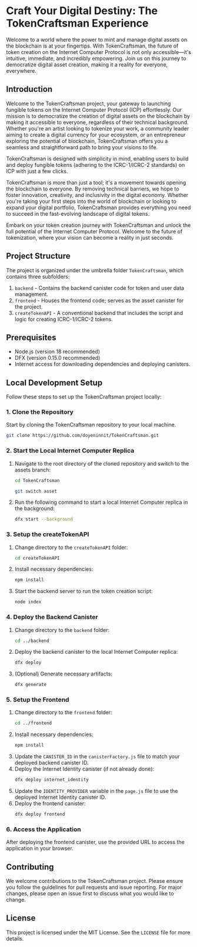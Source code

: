
# Craft Your Digital Destiny: The TokenCraftsman Experience

Welcome to a world where the power to mint and manage digital assets on the blockchain is at your fingertips. With TokenCraftsman, the future of token creation on the Internet Computer Protocol is not only accessible—it's intuitive, immediate, and incredibly empowering. Join us on this journey to democratize digital asset creation, making it a reality for everyone, everywhere.

## Introduction

Welcome to the TokenCraftsman project, your gateway to launching fungible tokens on the Internet Computer Protocol (ICP) effortlessly. Our mission is to democratize the creation of digital assets on the blockchain by making it accessible to everyone, regardless of their technical background. Whether you're an artist looking to tokenize your work, a community leader aiming to create a digital currency for your ecosystem, or an entrepreneur exploring the potential of blockchain, TokenCraftsman offers you a seamless and straightforward path to bring your visions to life.

TokenCraftsman is designed with simplicity in mind, enabling users to build and deploy fungible tokens (adhering to the ICRC-1/ICRC-2 standards) on ICP with just a few clicks. 

TokenCraftsman is more than just a tool; it's a movement towards opening the blockchain to everyone. By removing technical barriers, we hope to foster innovation, creativity, and inclusivity in the digital economy. Whether you're taking your first steps into the world of blockchain or looking to expand your digital portfolio, TokenCraftsman provides everything you need to succeed in the fast-evolving landscape of digital tokens.

Embark on your token creation journey with TokenCraftsman and unlock the full potential of the Internet Computer Protocol. Welcome to the future of tokenization, where your vision can become a reality in just seconds.

## Project Structure

The project is organized under the umbrella folder `TokenCraftsman`, which contains three subfolders:

1. `backend` - Contains the backend canister code for token and user data management.
2. `frontend` - Houses the frontend code; serves as the asset canister for the project.
3. `createTokenAPI` - A conventional backend that includes the script and logic for creating ICRC-1/ICRC-2 tokens.

## Prerequisites

- Node.js (version 18 recommended)
- DFX (version 0.15.0 recommended)
- Internet access for downloading dependencies and deploying canisters.

## Local Development Setup

Follow these steps to set up the TokenCraftsman project locally:

### 1. Clone the Repository

Start by cloning the TokenCraftsman repository to your local machine.
 ```sh
git clone https://github.com/doyeninnit/TokenCraftsman.git
   ```
### 2. Start the Local Internet Computer Replica

1. Navigate to the root directory of the cloned repository and switch to the assets branch:
   ```sh
   cd TokenCraftsman
   ```
    ```sh
   git switch asset
   ```
2. Run the following command to start a local Internet Computer replica in the background:
   ```sh
   dfx start --background
   ```

### 3. Setup the createTokenAPI

1. Change directory to the `createTokenAPI` folder:
   ```sh
   cd createTokenAPI
   ```
2. Install necessary dependencies:
   ```sh
   npm install
   ```
3. Start the backend server to run the token creation script:
   ```sh
   node index
   ```

### 4. Deploy the Backend Canister

1. Change directory to the `backend` folder:
   ```sh
   cd ../backend
   ```
2. Deploy the backend canister to the local Internet Computer replica:
   ```sh
   dfx deploy
   ```
3. (Optional) Generate necessary artifacts:
   ```sh
   dfx generate
   ```

### 5. Setup the Frontend

1. Change directory to the `frontend` folder:
   ```sh
   cd ../frontend
   ```
2. Install necessary dependencies:
   ```sh
   npm install
   ```
3. Update the `CANISTER_ID` in the `canisterFactory.js` file to match your deployed backend canister ID.
4. Deploy the Internet Identity canister (if not already done):
   ```sh
   dfx deploy internet_identity
   ```
5. Update the `IDENTITY_PROVIDER` variable in the `page.js` file to use the deployed Internet Identity canister ID.
6. Deploy the frontend canister:
   ```sh
   dfx deploy frontend
   ```

### 6. Access the Application

After deploying the frontend canister, use the provided URL to access the application in your browser.

## Contributing

We welcome contributions to the TokenCraftsman project. Please ensure you follow the guidelines for pull requests and issue reporting. For major changes, please open an issue first to discuss what you would like to change.

## License

This project is licensed under the MIT License. See the `LICENSE` file for more details.

